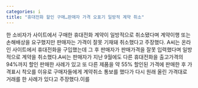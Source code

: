 ```yaml
---
categories: i
title: "휴대전화 할인 구매…판매자 가격 오표기 일방적 계약 취소"
---
```

한 소비자가 사이트에서 구매한 휴대전화 계약이 일방적으로 취소됐다며 계약이행 또는 손해배상을 요구했지만 판매자는 가격이 잘못 기재돼 취소했다고 주장했다. A씨는 온라인 사이트에서 휴대전화을 구입했는데 그 후 판매자가 판매가격을 잘못 입력했다며 일방적으로 계약을 취소했다.A씨는 판매자가 지난 9월에도 다른 휴대전화을 출고가격의 94%까지 할인 판매한 사례가 있고 또 다른 제품을 약 55% 할인된 가격에 판매한 후 가격표시 착오를 이유로 구매자들에게 계약취소 통보를 했다가 다시 원래 올린 가격대로 거래를 한 사례가 있다고 주장했다.이를